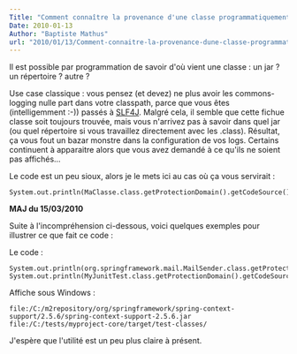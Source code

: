 ```yaml
---
Title: "Comment connaître la provenance d'une classe programmatiquement en Java"
Date: 2010-01-13
Author: "Baptiste Mathus"
url: "2010/01/13/Comment-connaitre-la-provenance-dune-classe-programmatiquement-en-java"
---
```




Il est possible par programmation de savoir d'où vient une classe : un
jar ? un répertoire ? autre ?

Use case classique : vous pensez (et devez) ne plus avoir les
commons-logging nulle part dans votre classpath, parce que vous êtes
(intelligemment :-)) passés à [SLF4J](http://www.slf4j.org). Malgré
cela, il semble que cette fichue classe soit toujours trouvée, mais vous
n'arrivez pas à savoir dans quel jar (ou quel répertoire si vous
travaillez directement avec les .class). Résultat, ça vous fout un bazar
monstre dans la configuration de vos logs. Certains continuent à
apparaitre alors que vous avez demandé à ce qu'ils ne soient pas
affichés...

Le code est un peu sioux, alors je le mets ici au cas où ça vous
servirait :

     
    System.out.println(MaClasse.class.getProtectionDomain().getCodeSource().getLocation());

**MAJ du 15/03/2010**

Suite à l'incompréhension ci-dessous, voici quelques exemples pour
illustrer ce que fait ce code :

Le code :

     
    System.out.println(org.springframework.mail.MailSender.class.getProtectionDomain().getCodeSource().getLocation());
    System.out.println(MyJunitTest.class.getProtectionDomain().getCodeSource().getLocation());

Affiche sous Windows :

    file:/C:/m2repository/org/springframework/spring-context-support/2.5.6/spring-context-support-2.5.6.jar
    file:/C:/tests/myproject-core/target/test-classes/

J'espère que l'utilité est un peu plus claire à présent.

